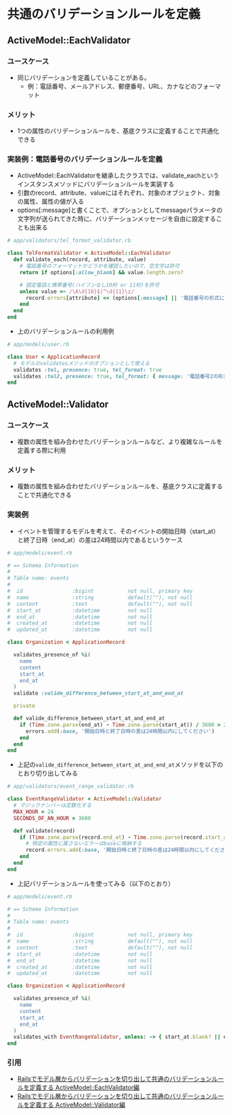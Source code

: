# 共通のバリデーションルールを定義
## ActiveModel::EachValidator
### ユースケース
- 同じバリデーションを定義していることがある。 
  - 例：電話番号、メールアドレス、郵便番号、URL、カナなどのフォーマット

### メリット
- 1つの属性のバリデーションルールを、基底クラスに定義することで共通化できる

### 実装例：電話番号のバリデーションルールを定義
- ActiveModel::EachValidatorを継承したクラスでは、validate_eachというインスタンスメソッドにバリデーションルールを実装する
- 引数のrecord、attribute、valueにはそれぞれ、対象のオブジェクト、対象の属性、属性の値が入る
- options[:message]と書くことで、オプションとしてmessageパラメータの文字列が送られてきた時に、バリデーションメッセージを自由に設定することも出来る
```ruby
# app/validators/tel_format_validator.rb

class TelFormatValidator < ActiveModel::EachValidator
  def validate_each(record, attribute, value)
    # 電話番号のフォーマットかどうかを確認したいので、空文字は許可
    return if options[:allow_blank] && value.length.zero?

    # 固定電話と携帯番号(ハイフンなし10桁 or 11桁)を許可
    unless value =~ /\A\d{10}$|^\d{11}\z/
      record.errors[attribute] << (options[:message] || '電話番号の形式に誤りがあります')
    end
  end
end 
```
- 上のバリデーションルールの利用例
```ruby
# app/models/user.rb

class User < ApplicationRecord
  # モデルのvalidatesメソッドのオプションとして使える
  validates :tel, presence: true, tel_format: true
  validates :tel2, presence: true, tel_format: { message: '電話番号2の形式に誤りがあります' }
end
```

## ActiveModel::Validator
### ユースケース
- 複数の属性を組み合わせたバリデーションルールなど、より複雑なルールを定義する際に利用

### メリット
- 複数の属性を組み合わせたバリデーションルールを、基底クラスに定義することで共通化できる

### 実装例
- イベントを管理するモデルを考えて、そのイベントの開始日時（start_at）と終了日時（end_at）の差は24時間以内であるというケース
```ruby
# app/models/event.rb

# == Schema Information
#
# Table name: events
#
#  id                :bigint           not null, primary key
#  name              :string           default(""), not null
#  content           :text             default(""), not null
#  start_at          :datetime         not null
#  end_at            :datetime         not null
#  created_at        :datetime         not null
#  updated_at        :datetime         not null

class Organization < ApplicationRecord

  validates_presence_of %i(
    name
    content
    start_at
    end_at
  )
  validate :valide_difference_between_start_at_and_end_at

  private

  def valide_difference_between_start_at_and_end_at
    if (Time.zone.parse(end_at) - Time.zone.parse(start_at)) / 3600 > 24
      errors.add(:base, '開始日時と終了日時の差は24時間以内にしてください')
    end
  end
end
```
- 上記の`valide_difference_between_start_at_and_end_at`メソッドを以下のとおり切り出してみる
```ruby
# app/validators/event_range_validator.rb

class EventRangeValidator < ActiveModel::Validator
  # マジックナンバーは定数化する
  MAX_HOUR = 24
  SECONDS_OF_AN_HOUR = 3600

  def validate(record)
    if (Time.zone.parse(record.end_at) - Time.zone.parse(record.start_at)) / SECONDS_OF_AN_HOUR > MAX_HOUR
      # 特定の属性に属さないエラーはbaseに格納する
      record.errors.add(:base, '開始日時と終了日時の差は24時間以内にしてください')
    end
  end
end 
```
- 上記バリデーションルールを使ってみる（以下のとおり）
```ruby
# app/models/event.rb

# == Schema Information
#
# Table name: events
#
#  id                :bigint           not null, primary key
#  name              :string           default(""), not null
#  content           :text             default(""), not null
#  start_at          :datetime         not null
#  end_at            :datetime         not null
#  created_at        :datetime         not null
#  updated_at        :datetime         not null

class Organization < ApplicationRecord

  validates_presence_of %i(
    name
    content
    start_at
    end_at
  )
  validates_with EventRangeValidator, unless: -> { start_at.blank? || end_at.blank? }
end
```

### 引用
- [Railsでモデル層からバリデーションを切り出して共通のバリデーションルールを定義する ActiveModel::EachValidator編](https://tech.mof-mof.co.jp/blog/rails-each-validator/)
- [Railsでモデル層からバリデーションを切り出して共通のバリデーションルールを定義する ActiveModel::Validator編
  ](https://tech.mof-mof.co.jp/blog/rails-validator)
